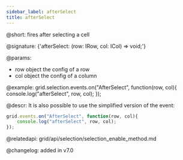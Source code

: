 ```yaml
---
sidebar_label: afterSelect
title: afterSelect
---          
```


@short: fires after selecting a cell

@signature: {'afterSelect: (row: IRow, col: ICol) => void;'}

@params:

- row		object		the config of a row
- col       object      the config of a column




@example:
grid.selection.events.on("AfterSelect", function(row, col){
    console.log("afterSelect", row, col); 
});


@descr:
It is also possible to use the simplified version of the event:

~~~js
grid.events.on("AfterSelect", function(row, col){
    console.log("afterSelect", row, col); 
});
~~~



@relatedapi: 
grid/api/selection/selection_enable_method.md

@changelog:
added in v7.0